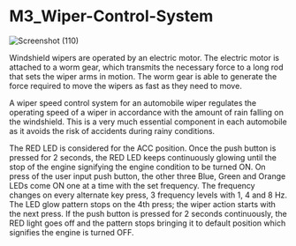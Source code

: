 # M3_Wiper-Control-System


![Screenshot (110)](https://user-images.githubusercontent.com/101939465/168246734-f08ffd9d-16ff-420d-b62f-ebe57749409c.png)


Windshield wipers are operated by an electric motor. The electric motor is attached to a worm gear, which transmits the necessary force to a long rod that sets the wiper arms in motion. The worm gear is able to generate the force required to move the wipers as fast as they need to move.

A wiper speed control system for an automobile wiper regulates the operating speed of a wiper in accordance with the amount of rain falling on the windshield. This is a very much essential component in each automobile as it avoids the risk of accidents during rainy conditions.

The RED LED is considered for the ACC position. Once the push button is pressed for 2 seconds, the RED LED keeps continuously glowing until the stop of the engine signifying the engine condition to be turned ON.
On press of the user input push button, the other three Blue, Green and Orange LEDs come ON one at a time with the set frequency. The frequency changes on every alternate key press, 3 frequency levels with 1, 4 and 8 Hz.
The LED glow pattern stops on the 4th press; the wiper action starts with the next press.
If the push button is pressed for 2 seconds continuously, the RED light goes off and the pattern stops bringing it to default position which signifies the engine is turned OFF.
